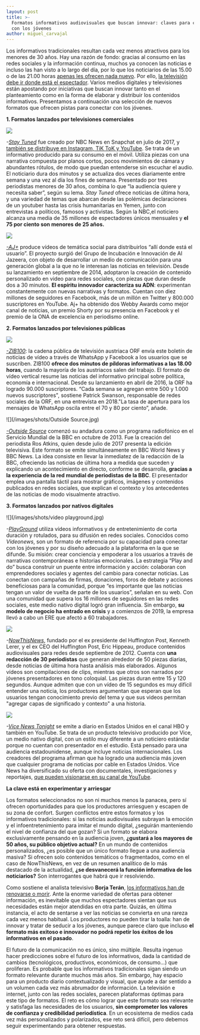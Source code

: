```yaml
---
layout: post
title: >-
  Formatos informativos audiovisuales que buscan innovar: claves para conectar
  con los jóvenes
author: miguel_carvajal
---
```

Los informativos tradicionales resultan cada vez menos atractivos para los menores de 30 años. Hay una razón de fondo: gracias al consumo en las redes sociales y la información continua, muchos ya conocen las noticias e incluso las han visto a lo largo del día, por lo que los noticiarios de las 15.00 o de las 21.00 horas [apenas les ofrecen nada nuevo](https://mip.umh.es/blog/2018/02/19/hora-reinventar-informativos-televisivos/)[](https://mip.umh.es/blog/2018/02/19/hora-reinventar-informativos-televisivos/). Por ello, [la televisión debe ir donde está el espectador](https://mip.umh.es/blog/2018/11/20/diez-formas-innovar-formatos-audiovisuales-informativo/). Varios medios digitales y televisiones están apostando por iniciativas que buscan innovar tanto en el planteamiento como en la forma de elaborar y distribuir los contenidos informativos. Presentamos a continuación una selección de nuevos formatos que ofrecen pistas para conectar con los jóvenes.

**1. Formatos lanzados por televisiones comerciales**

![](/images/shots/StayTuned.jpg)

[](<>)*\-[Stay Tuned](https://www.snapchat.com/discover/Stay-Tuned/2107537817)* fue creado por NBC News en Snapchat en julio de 2017, y [también se distribuye en Instagram, TiK ToK y YouTube]([https://digiday.com/media/nbc-news-stay-tuned-snapchat-tiktok-youtube-instagram](https://digiday.com/media/nbc-news-stay-tuned-snapchat-tiktok-youtube-instagram/)). Se trata de un informativo producido para su consumo en el móvil. Utiliza piezas con una narrativa compuesta por planos cortos, pocos movimientos de cámara y abundantes rótulos, de modo que puedan entenderse sin escuchar el audio. El noticiario dura dos minutos y se actualiza dos veces diariamente entre semana y una vez al día los fines de semana. Presentado por tres periodistas menores de 30 años, combina lo que “la audiencia quiere y necesita saber”, según su lema. *Stay Tuned* ofrece noticias de última hora, y una variedad de temas que abarcan desde las polémicas declaraciones de un youtuber hasta las crisis humanitarias en Yemen, junto con entrevistas a políticos, famosos y activistas. Según la NBC,el noticiero alcanza una media de 35 millones de espectadores únicos mensuales y **el 75 por ciento son menores de 25 años.**

![](/images/shots/AJ+.jpg)

*[\-AJ+](https://www.ajplus.net/)* produce vídeos de temática social para distribuirlos “allí donde está el usuario”. El proyecto surgió del Grupo de Incubación e Innovación de Al Jazeera, con objeto de desarrollar un medio de comunicación para una generación global a la que no le interesan las noticias en televisión. Desde su lanzamiento en septiembre de 2014, adoptaron la creación de contenido personalizado en video para redes sociales, con piezas que duran desde dos a 30 minutos. **El espíritu innovador caracteriza su ADN**: experimentan constantemente con nuevas narrativas y formatos. Cuentan con diez millones de seguidores en Facebook, más de un millón en Twitter y 800.000 suscriptores en YouTube. Aj+ ha obtenido dos Webby Awards como mejor canal de noticias, un premio Shorty por su presencia en Facebook y el premio de la ONA de excelencia en periodismo online.

**2. Formatos lanzados por televisiones públicas**

![](/images/shots/ZIP100.jpg)

*[\-ZIB100](https://orf.at/stories/zib100/)*: la cadena pública de televisión austriaca ORF envía este boletín de noticias de vídeo a través de WhatsApp y Facebook a los usuarios que se suscriben. ZIB100 **ofrece dos minutos de píldoras informativas a las 18.00 horas**, cuando la mayoría de los austriacos salen del trabajo. El formato de vídeo vertical resume las noticias del informativo principal sobre política, economía e internacional. Desde su lanzamiento en abril de 2016, la ORF ha logrado 90.000 suscriptores. “Cada semana se agregan entre 500 y 1.000 nuevos suscriptores", sostiene Patrick Swanson, responsable de redes sociales de la ORF, en una entrevista en 2018."La tasa de apertura para los mensajes de WhatsApp oscila entre el 70 y 80 por ciento”, añade.

![](/images/shots/Outside Source.jpg)

*[\-Outside Source](https://www.bbc.co.uk/programmes/b05qmvtw)* comenzó su andadura como un programa radiofónico en el Servicio Mundial de la BBC en octubre de 2013. Fue la creación del periodista Ros Atkins, quien desde julio de 2017 presenta la edición televisiva. Este formato se emite simultáneamente en BBC World News y BBC News. La idea consiste en llevar la inmediatez de la redacción de la BBC, ofreciendo las noticias de última hora a medida que suceden y explicando un acontecimiento en directo, conforme se desarrolla, **gracias a la experiencia de la red mundial de periodistas de la BBC**. El presentador emplea una pantalla táctil para mostrar gráficos, imágenes y contenidos publicados en redes sociales, que explican el contexto y los antecedentes de las noticias de modo visualmente atractivo.

**3. Formatos lanzados por nativos digitales**

![](/images/shots/video playground.jpg)

*\-[PlayGround](https://www.playgroundmag.net/)*[](https://www.playgroundmag.net/) utiliza vídeos informativos y de entretenimiento de corta duración y rotulados, para su difusión en redes sociales. Conocidos como *Videonews*, son un formato de referencia por su capacidad para conectar con los jóvenes y por su diseño adecuado a la plataforma en la que se difunde. Su misión: crear conciencia y empoderar a los usuarios a través de narrativas contemporáneas e historias emocionales. La estrategia “Play and do” busca construir un puente entre información y acción: colaboran con emprendedores sociales y agentes del cambio para conectar noticias. Las conectan con campañas de firmas, donaciones, foros de debate y acciones beneficiosas para la comunidad, porque “es importante que las noticias tengan un valor de vuelta de parte de los usuarios”, señalan en su web. Con una comunidad que supera los 16 millones de seguidores en las redes sociales, este medio nativo digital logró gran influencia. Sin embargo, **su modelo de negocio ha entrado en crisis** y a comienzos de 2019, la empresa llevó a cabo un ERE que afectó a 60 trabajadores.

![](/images/shots/NowthisNews.jpg)

*\-[NowThisNews](https://nowthisnews.com/)*, fundado por el ex presidente del Huffington Post, Kenneth Lerer, y el ex CEO del Huffington Post, Eric Hippeau, produce contenidos audiovisuales para redes desde septiembre de 2012. Cuenta con **una redacción de 30 periodistas** que generan alrededor de 50 piezas diarias, desde noticias de última hora hasta análisis más elaborados. Algunos vídeos son compilaciones de clips, mientras que otros son narrados por jóvenes presentadores en tono coloquial. Las piezas duran entre 15 y 120 segundos. Aunque admiten que con un vídeo de 15 segundos es muy difícil entender una noticia, los productores argumentan que esperan que los usuarios tengan conocimiento previo del tema y que sus videos permitan "agregar capas de significado y contexto" a una historia.

![](/images/shots/ViceNews.jpg)

*\-[Vice News Tonight](https://www.vice.com/en_us/topic/vice-news-tonight)* se emite a diario en Estados Unidos en el canal HBO y también en YouTube. Se trata de un producto televisivo producido por Vice, un medio nativo digital, con un estilo muy diferente a un noticiero estándar porque no cuentan con presentador en el estudio. Está pensado para una audiencia estadounidense, aunque incluye noticias internacionales. Los creadores del programa afirman que ha logrado una audiencia más joven que cualquier programa de noticias por cable en Estados Unidos. Vice News ha diversificado su oferta con documentales, investigaciones y reportajes, [que pueden visionarse en su canal de YouTube](https://www.youtube.com/VICENews). [](https://www.youtube.com/VICENews)

**La clave está en experimentar y arriesgar**

Los formatos seleccionados no son ni muchos menos la panacea, pero sí ofrecen oportunidades para que los productores arriesguen y escapen de su zona de confort. Surgen conflictos entre estos formatos y los informativos tradicionales: si las noticias audiovisuales subrayan la emoción y el infoentretenimiento para imitar el mundo digital, ¿seguirán manteniendo el nivel de confianza del que gozan? Si un formato se elabora exclusivamente pensando en la audiencia joven, **¿gustará a los mayores de 50 años, su público objetivo actual?** En un mundo de contenidos personalizados, ¿es posible que un único formato llegue a una audiencia masiva? Si ofrecen solo contenidos temáticos o fragmentados, como en el caso de NowThisNews, en vez de un resumen analítico de lo más destacado de la actualidad, **¿se desvanecerá la función informativa de los noticiarios?** Son interrogantes que habrá que ir resolviendo.

Como sostiene el analista televisivo **Borja Terán**, [los informativos han de renovarse o morir](https://www.lainformacion.com/opinion/borja-teran/el-fin-del-telediario-asi-sera-la-revolucion-de-los-caducos-informativos-de-las-cadenas/6338302). Ante la enorme variedad de ofertas para obtener información, es inevitable que muchos espectadores sientan que sus necesidades están mejor atendidas en otra parte. Quizás, en última instancia, el acto de sentarse a ver las noticias se convierta en una rareza cada vez menos habitual. Los productores no pueden tirar la toalla: han de innovar y tratar de seducir a los jóvenes, aunque parece claro que incluso **el formato más exitoso e innovador no podrá repetir los éxitos de los informativos en el pasado**.

El futuro de la comunicación no es único, sino múltiple. Resulta ingenuo hacer predicciones sobre el futuro de los informativos, dada la cantidad de cambios (tecnológicos, productivos, económicos, de consumo...) que proliferan. Es probable que los informativos tradicionales sigan siendo un formato relevante durante muchos más años. Sin embargo, hay espacio para un producto diario contextualizado y visual, que ayude a dar sentido a un volumen cada vez más abrumador de información. La televisión e internet, junto con las redes sociales, parecen plataformas óptimas para este tipo de formatos. El reto es cómo lograr que este formato sea relevante y satisfaga las necesidades de los usuarios, **sin comprometer los valores de confianza y credibilidad periodística**. En un ecosistema de medios cada vez más personalizados y polarizados, ese reto será difícil, pero debemos seguir experimentando para obtener respuestas.
